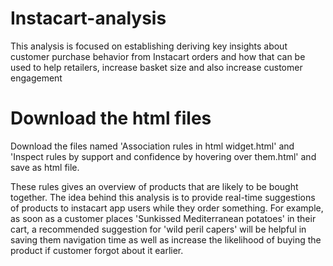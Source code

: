 # Instacart-analysis
This analysis is focused on establishing deriving key insights about customer purchase behavior from Instacart orders and how that can be used to help retailers, increase basket size and also increase customer engagement 



# Download the html files
Download the files named 'Association rules in html widget.html' and 'Inspect rules by support and confidence by hovering over them.html' and save as html file.

These rules gives an overview of products that are likely to be bought together. The idea behind this analysis is to provide real-time suggestions of products to instacart app users while they order something. For example, as soon as a customer places 'Sunkissed Mediterranean potatoes' in their cart, a recommended suggestion for 'wild peril capers' will be helpful in saving them navigation time as well as increase the likelihood of buying the product if customer forgot about it earlier.
